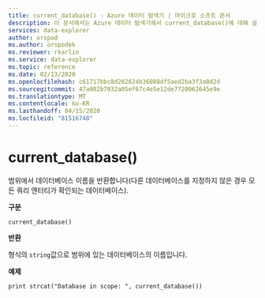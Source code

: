 ```yaml
---
title: current_database() - Azure 데이터 탐색기 | 마이크로 소프트 문서
description: 이 문서에서는 Azure 데이터 탐색기에서 current_database()에 대해 설명합니다.
services: data-explorer
author: orspod
ms.author: orspodek
ms.reviewer: rkarlin
ms.service: data-explorer
ms.topic: reference
ms.date: 02/13/2020
ms.openlocfilehash: c61717bbc8d202624b36088df5aed2ba3f3a8d2d
ms.sourcegitcommit: 47a002b7032a05ef67c4e5e12de7720062645e9e
ms.translationtype: MT
ms.contentlocale: ko-KR
ms.lasthandoff: 04/15/2020
ms.locfileid: "81516748"
---
```

# <a name="current_database"></a>current_database()

범위에서 데이터베이스 이름을 반환합니다(다른 데이터베이스를 지정하지 않은 경우 모든 쿼리 엔터티가 확인되는 데이터베이스).

**구문**

`current_database()`

**반환**

형식의 `string`값으로 범위에 있는 데이터베이스의 이름입니다.

**예제**

```kusto
print strcat("Database in scope: ", current_database())
```